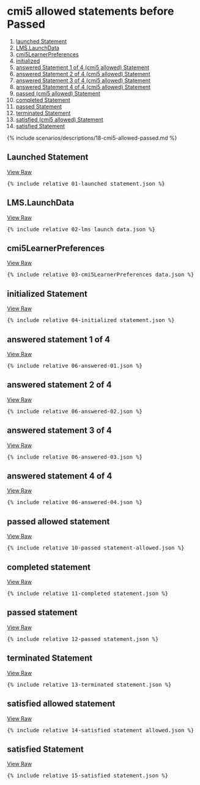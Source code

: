 ---
---

# cmi5 allowed statements before Passed

1. [launched Statement](#launched-statement)
1. [LMS.LaunchData](#lmslaunchdata)
1. [cmi5LearnerPreferences](#cmi5learnerpreferences)
1. [initialized](#initialized-statement)
1. [answered Statement 1 of 4 (cmi5 allowed) Statement](#answered-statement--1-of-4)
1. [answered Statement 2 of 4 (cmi5 allowed) Statement](#answered-statement--2-of-4)
1. [answered Statement 3 of 4 (cmi5 allowed) Statement](#answered-statement--3-of-4)
1. [answered Statement 4 of 4 (cmi5 allowed) Statement](#answered-statement--4-of-4)
1. [passed (cmi5 allowed) Statement](#passed-allowed-statement)
1. [completed Statement](#completed-statement)
1. [passed Statement](#passed-statement)
1. [terminated Statement](#terminated-statement)
1. [satisfied (cmi5 allowed) Statement](#satisfied-allowed-statement)
1. [satisfied Statement](#satisfied-statement)

{% include scenarios/descriptions/18-cmi5-allowed-passed.md %}

## Launched Statement

[View Raw](01-launched_statement.json)

<pre>
{% include_relative 01-launched_statement.json %}
</pre>

## LMS.LaunchData

[View Raw](02-lms_launch_data.json)

<pre>
{% include_relative 02-lms_launch_data.json %}
</pre>

## cmi5LearnerPreferences

[View Raw](03-cmi5LearnerPreferences_data.json)

<pre>
{% include_relative 03-cmi5LearnerPreferences_data.json %}
</pre>

## initialized Statement

[View Raw](04-initialized_statement.json)

<pre>
{% include_relative 04-initialized_statement.json %}
</pre>



## answered statement  1 of 4

[View Raw](06-answered-01.json)

<pre>
{% include_relative 06-answered-01.json %}
</pre>

## answered statement  2 of 4

[View Raw](06-answered-02.json)

<pre>
{% include_relative 06-answered-02.json %}
</pre>

## answered statement  3 of 4

[View Raw](06-answered-03.json)

<pre>
{% include_relative 06-answered-03.json %}
</pre>

## answered statement  4 of 4

[View Raw](06-answered-04.json)

<pre>
{% include_relative 06-answered-04.json %}
</pre>


## passed allowed statement

[View Raw](10-passed_statement-allowed.json)

<pre>
{% include_relative 10-passed_statement-allowed.json %}
</pre>


## completed statement

[View Raw](11-completed_statement.json)

<pre>
{% include_relative 11-completed_statement.json %}
</pre>

## passed statement

[View Raw](12-passed_statement.json)

<pre>
{% include_relative 12-passed_statement.json %}
</pre>


## terminated Statement

[View Raw](13-terminated_statement.json)

<pre>
{% include_relative 13-terminated_statement.json %}
</pre>


## satisfied allowed statement

[View Raw](14-satisfied_statement_allowed.json)

<pre>
{% include_relative 14-satisfied_statement_allowed.json %}
</pre>

## satisfied Statement

[View Raw](15-satisfied_statement.json)

<pre>
{% include_relative 15-satisfied_statement.json %}
</pre>


